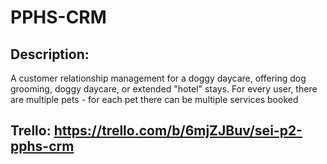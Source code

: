 # PPHS-CRM
## Description:
A customer relationship management for a doggy daycare, offering dog grooming, doggy daycare, or extended "hotel" stays. For every user, there are multiple pets - for each pet there can be multiple services booked

## Trello: https://trello.com/b/6mjZJBuv/sei-p2-pphs-crm
